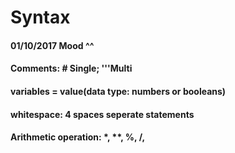 # Syntax 
#### 01/10/2017 Mood ^^ 
#### Comments: # Single; '''Multi
#### variables = value(data type: numbers or booleans)
#### whitespace: 4 spaces seperate statements
#### Arithmetic operation: *, **, %, /,